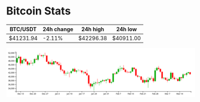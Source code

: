 # Bitcoin Stats

BTC/USDT|24h change|24h high|24h low|
|---|---|---|---|
|$41231.94|-2.11%|$42296.38|$40911.00|

<img src="./chart.svg">
